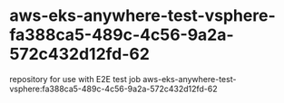 # aws-eks-anywhere-test-vsphere-fa388ca5-489c-4c56-9a2a-572c432d12fd-62
repository for use with E2E test job aws-eks-anywhere-test-vsphere:fa388ca5-489c-4c56-9a2a-572c432d12fd-62
